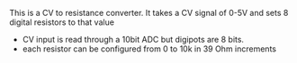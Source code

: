 This is a CV to resistance converter. It takes a CV signal of 0-5V and sets 8 digital resistors to that value

- CV input is read through a 10bit ADC but digipots are 8 bits.
- each resistor can be configured from 0 to 10k in 39 Ohm increments

